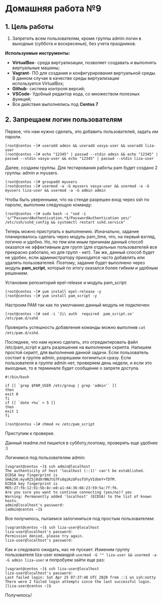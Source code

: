 # **Домашняя работа №9**

## **1. Цель работы**

1. Запретить всем пользователям, кроме группы admin логин в выходные (суббота и воскресенье), без учета праздников.

**Используемые инструменты:**

- **VirtualBox**- среда виртуализации, позволяет создавать и выполнять виртуальные машины;
- **Vagrant**- ПО для создания и конфигурирования виртуальной среды. В данном случае в качестве среды виртуализации используется VirtualBox;
- **Github**- система контроля версий;
- **VSCode**- Удобный редактор кода, со множеством полезных функций;
- Все действия выполнялись под **Centos 7**

## **2. Запрещаем логин пользователям**

Первое, что нам нужно сделать, это добавить пользователей, задать им пароли.
```
[root@centos ~]# useradd admin && useradd vasya-user && useradd liza-user
[root@centos ~]# echo "12345" | passwd --stdin admin && echo "12345" | passwd --stdin vasya-user && echo "12345" | passwd --stdin liza-user 
```
Далее, создаем группы. Для тестирования работы pam будет создано 2 группы: admin и myusers. 
```
[root@centos ~]# groupadd myusers
[root@centos ~]# usermod -a -G myusers vasya-user && usermod -a -G myusers liza-user && usermod -a -G admin admin
```
Чтобы быть уверенными, что на стенде разрешен вход через ssh по паролю, выполним следующую команду:
```
[root@centos ~]# sudo bash -c "sed -i 's/^PasswordAuthentication.*$/PasswordAuthentication yes/' /etc/ssh/sshd_config && systemctl restart sshd.service"
```
Теперь можно приступать к выполнению. Изначально, задание планировалось сделать через модуль pam_time, что, на первый взгляд, логично и удобно. Но, по тем или иным причинам данный способ оказался не эффективным для групп (для отдельных пользователей все прекрасно работало, но для групп - нет). Так же, данный способ будет не удобен, если администратору приходится часто добавлять или удалять пользователей. Поэтому, задание будет выполнено через модуль **pam_script**, который по итогу оказался более гибким и удобным решением.

Установим репозиторий epel-release и модуль pam_script:
```
[root@centos ~]# yum install epel-release -y
[root@centos ~]# yum install pam_script -y
```
Настроим PAM так как по умолчанию данный модуль не подключен:
```
[root@centos ~]# sed -i '2i\ auth  required  pam_script.so'  /etc/pam.d/sshd
```
Проверить успешность добавления команды можно выполнив ```cat /etc/pam.d/sshd```. 

Последнее, что нам нужно сделать, это отредактировать файл /etc/pam_script и дать разрешение на выполнение скрипта.
Напишем простой скрипт, для выполнения данной задачи. Если пользователь состоит в группе admin, разрешаем логиниться сразу. Если пользователя в группе admin нет, проверяем день недели, и если это выходные, то в терминале будет сообщение о запрете доступа.
```
#!/bin/bash

if [[ `grep $PAM_USER /etc/group | grep 'admin'` ]]
then
exit 0
fi
if [[ `date +%u` > 5 ]]
then
exit 1
fi
```
```
[root@centos ~]# chmod +x /etc/pam_script
```
Приступим к проверке.

Данный readme.md пишится в субботу,поэтому, проверять еще удобнее :)

Логинимся под пользователем admin:
```
[vagrant@centos ~]$ ssh admin@localhost
The authenticity of host 'localhost (::1)' can't be established.
ECDSA key fingerprint is SHA256:myvRZ5j0dXrNNJtG7Fs8qiKzUFosTUYyVIdUeY+TDfM.
ECDSA key fingerprint is MD5:27:fb:12:91:5b:8c:e8:a1:d4:36:66:23:59:5a:7f:f6.
Are you sure you want to continue connecting (yes/no)? yes
Warning: Permanently added 'localhost' (ECDSA) to the list of known hosts.
admin@localhost's password: 
[admin@centos ~]$
```
Все получилось, пытаемся залогиниться под простым пользователем:
```
[vagrant@centos ~]$ ssh liza-user@localhost
liza-user@localhost's password: 
Permission denied, please try again.
liza-user@localhost's password: 
```
Как и следовало ожидать, нас не пускает. Изменим группу пользователя liza-user командой ```usermod -G "" liza-user && usermod -a -G admin liza-user```   и попробуем зайти еще раз:
```
[vagrant@centos ~]$ ssh liza-user@localhost
liza-user@localhost's password: 
Last failed login: Sat Apr 25 07:37:48 UTC 2020 from ::1 on ssh:notty
There were 2 failed login attempts since the last successful login.
[liza-user@centos ~]$ 
```
Получилось!
